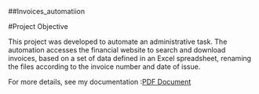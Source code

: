 ##Invoices_automatiion

#Project Objective

This project was developed to automate an administrative task. The automation accesses the financial website to search and download invoices, based on a set of data defined in an Excel spreadsheet, renaming the files according to the invoice number and date of issue.

For more details, see my documentation :[PDF Document](Invoices_automation.pdf)

